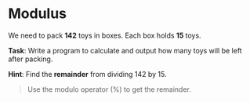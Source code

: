 # Modulus

We need to pack **142** toys in boxes. Each box holds **15** toys.

**Task**: Write a program to calculate and output how many toys will be left after packing.

**Hint**: Find the **remainder** from dividing 142 by 15.

>Use the modulo operator (%) to get the remainder.
